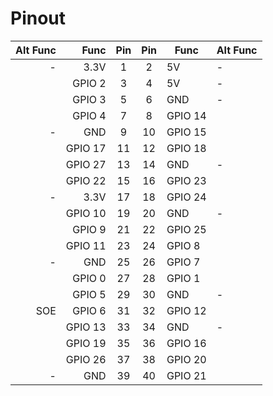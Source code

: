 # Pinout

| Alt Func | Func | Pin | Pin | Func | Alt Func |
| ---: | ---: | :---: | :---: | --- | --- |
| - | 3.3V | 1 | 2 | 5V | - |
| | GPIO 2 | 3 | 4 | 5V | - |
| | GPIO 3 | 5 | 6 | GND | - |
|| GPIO 4 | 7 | 8 | GPIO 14 | |
| - | GND | 9 | 10 | GPIO 15 | |
|| GPIO 17 | 11 | 12 | GPIO 18 | |
|| GPIO 27 | 13 | 14 | GND | - |
|| GPIO 22 | 15 | 16 | GPIO 23 ||
| - | 3.3V | 17 | 18 | GPIO 24 ||
| | GPIO 10 | 19 | 20 | GND | - |
| | GPIO 9 | 21 | 22 | GPIO 25 ||
| | GPIO 11 | 23 | 24 | GPIO 8 | |
| - | GND | 25 | 26 | GPIO 7 | |
|| GPIO 0 | 27 | 28 | GPIO 1 ||
|| GPIO 5 | 29 | 30 | GND | - |
| SOE | GPIO 6 | 31 | 32 | GPIO 12 ||
|| GPIO 13 | 33 | 34 | GND | - |
| | GPIO 19 | 35 | 36 | GPIO 16 ||
|| GPIO 26 | 37 | 38 | GPIO 20 | |
| - | GND | 39 | 40 | GPIO 21 | |
